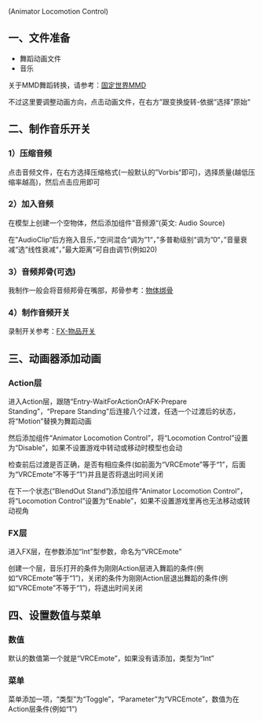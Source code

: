 (Animator Locomotion Control)

## 一、文件准备

- 舞蹈动画文件
- 音乐

关于MMD舞蹈转换，请参考：[固定世界MMD](/VRChat/editing/set_MMD.md)

不过这里要调整动画方向，点击动画文件，在右方”跟变换旋转-依据“选择”原始“

## 二、制作音乐开关

### 1）压缩音频

点击音频文件，在右方选择压缩格式(一般默认的”Vorbis“即可)，选择质量(越低压缩率越高)，然后点击应用即可

### 2）加入音频

在模型上创建一个空物体，然后添加组件”音频源“(英文: Audio Source)

在”AudioClip“后方拖入音乐，”空间混合“调为”1“，”多普勒级别“调为”0“，”音量衰减“选”线性衰减“，”最大距离“可自由调节(例如20)

### 3）音频邦骨(可选)

我制作一般会将音频邦骨在嘴部，邦骨参考：[物体绑骨](/VRChat/editing/tied_bones.md)

### 4）制作音频开关

录制开关参考：[FX-物品开关](/VRChat/editing/switch.md)

## 三、动画器添加动画

### Action层

进入Action层，跟随“Entry-WaitForActionOrAFK-Prepare Standing”，“Prepare Standing”后连接八个过渡，任选一个过渡后的状态，将“Motion”替换为舞蹈动画

然后添加组件“Animator Locomotion Control”，将“Locomotion Control”设置为“Disable”，如果不设置游戏中转动或移动时模型也会动

检查前后过渡是否正确，是否有相应条件(如前面为“VRCEmote”等于“1”，后面为“VRCEmote”不等于“1”)并且是否将退出时间关闭

在下一个状态(“BlendOut Stand”)添加组件“Animator Locomotion Control”，将“Locomotion Control”设置为“Enable”，如果不设置游戏里再也无法移动或转动视角

### FX层

进入FX层，在参数添加“Int”型参数，命名为“VRCEmote”

创建一个层，音乐打开的条件为刚刚Action层进入舞蹈的条件(例如“VRCEmote”等于“1”)，关闭的条件为刚刚Action层退出舞蹈的条件(例如“VRCEmote”不等于“1”)，将退出时间关闭

## 四、设置数值与菜单

### 数值

默认的数值第一个就是“VRCEmote”，如果没有请添加，类型为“Int”

### 菜单

菜单添加一项，“类型”为“Toggle”，“Parameter”为“VRCEmote”，数值为在Action层条件(例如“1”)